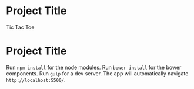 # Project Title

 Tic Tac Toe

# Project Title

 Run `npm install` for the node modules.
 Run `bower install` for the bower components.
 Run `gulp` for a dev server. The app will automatically navigate `http://localhost:5500/`.